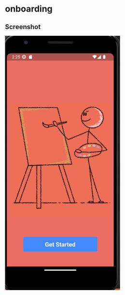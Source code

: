 # onboarding


## Screenshot
![Onboarding Screen](https://github.com/Bazabizi/2023-project-phase-mobile-tasks/blob/main/on-boarding/onboarding/Screenshot/screenshot.png)
